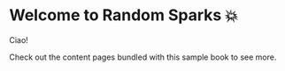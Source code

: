 # Welcome to Random Sparks 💥

Ciao!



Check out the content pages bundled with this sample book to see more.

```{tableofcontents}
```
